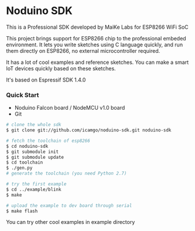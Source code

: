 Noduino SDK
===========================================

This is a Professional SDK developed by MaiKe Labs for ESP8266 WiFi SoC

This project brings support for ESP8266 chip to the professional embeded environment. It lets you write sketches using C language quickly, and run them directly on ESP8266, no external microcontroller required.

It has a lot of cool examples and reference sketches. You can make a smart IoT devices quickly based on these sketches.

It's based on Espressif SDK 1.4.0


### Quick Start

- Noduino Falcon board / NodeMCU v1.0 board
- Git

```bash
# clone the whole sdk
$ git clone git://github.com/icamgo/noduino-sdk.git noduino-sdk

# fetch the toolchain of esp8266
$ cd noduino-sdk
$ git submodule init
$ git submodule update
$ cd toolchain
$ ./gen.py
# generate the toolchain (you need Python 2.7)

# try the first example
$ cd ../example/blink
$ make

# upload the example to dev board through serial
$ make flash
```

You can try other cool examples in example directory
